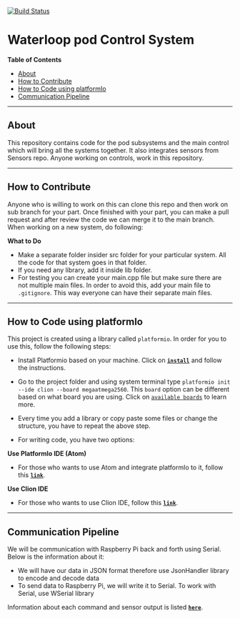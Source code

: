 [![Build Status](https://travis-ci.org/teamwaterloop/control.svg?branch=master)](https://travis-ci.org/teamwaterloop/control)

# Waterloop pod Control System

**Table of Contents**

- [About](#about)
- [How to Contribute](#how-to-contribute)
- [How to Code using platformIo](#how-to-code-using-platformio)
- [Communication Pipeline](#communication-pipeline)

---

## About
This repository contains code for the pod subsystems and the main control which will bring all the systems together.
It also integrates sensors from Sensors repo. Anyone working on controls, work in this repository.

---

## How to Contribute
Anyone who is willing to work on this can clone this repo and then work on sub branch for your part.
Once finished with your part, you can make a pull request and after review the code we can
merge it to the main branch. When working on a new system, do following:

**What to Do**
* Make a separate folder insider src folder for your particular system. All the code for that system goes in that folder.
* If you need any library, add it inside lib folder.
* For testing you can create your main.cpp file but make sure there are not multiple main files. In order to avoid this,
  add your main file to `.gitignore`. This way everyone can have their separate main files.
 

---

## How to Code using platformIo
This project is created using a library called `platformio`. In order for you to use this, follow the following steps:

* Install Platformio based on your machine. Click on [**``install``**](http://docs.platformio.org/en/latest/installation.html)
  and follow the instructions.
* Go to the project folder and using system terminal type `platformio init --ide clion --board megaatmega2560`. This `board` option
    can be different based on what board you are using. Click on [`available boards`](http://docs.platformio.org/en/latest/platforms/atmelavr.html)
    to learn more.
* Every time you add a library or copy paste some files or change the structure, you have to repeat the above
    step.

* For writing code, you have two options:
    
**Use PlatformIo IDE (Atom)**
* For those who wants to use Atom and integrate platformIo to it, follow this [**``link``**](http://docs.platformio.org/en/latest/ide/atom.html).

**Use Clion IDE**
* For those who wants to use Clion IDE, follow this [**``link``**](http://docs.platformio.org/en/latest/ide/clion.html).

---

## Communication Pipeline

We will be communication with Raspberry Pi back and forth using Serial. Below is the information about it:

* We will have our data in JSON format therefore use JsonHandler library to encode and decode data
* To send data to Raspberry Pi, we will write it to Serial. To work with Serial, use WSerial library

Information about each command and sensor output is listed [**``here``**](http://htmlpreview.github.io/?https://github.com/teamwaterloop/communication-system/blob/master/communication_format.html).